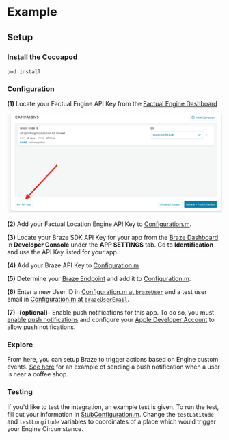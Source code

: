 # Example

## Setup

### Install the Cocoapod

```
pod install
```

### Configuration

**(1)** Locate your Factual Engine API Key from the [Factual Engine Dashboard](https://engine.factual.com/garage)

![Dashboard image](./images/apikey.png)

**(2)** Add your Factual Location Engine API Key to [Configuration.m](https://github.com/Factual/engine-braze-integration-ios/blob/master/example/BrazeFactualEngineDemo/Configuration.m#L15).

**(3)** Locate your Braze SDK API Key for your app from the [Braze Dashboard](https://dashboard.braze.com) in **Developer Console** under the **APP SETTINGS** tab.  Go to **Identification** and use the API Key listed for your app.

**(4)** Add your Braze API Key to [Configuration.m](https://github.com/Factual/engine-braze-integration-ios/blob/master/example/BrazeFactualEngineDemo/Configuration.m#L19)

**(5)** Determine your [Braze Endpoint](https://www.braze.com/docs/user_guide/administrative/access_braze/sdk_endpoints/) and add it to [Configuration.m](https://github.com/Factual/engine-braze-integration-ios/blob/master/example/BrazeFactualEngineDemo/Configuration.m#L23).

**(6)** Enter a new User ID in [Configuration.m at `brazeUser`](https://github.com/Factual/engine-braze-integration-ios/blob/master/example/BrazeFactualEngineDemo/Configuration.m#L27) and a test user email in [Configuration.m at `brazeUserEmail`](https://github.com/Factual/engine-braze-integration-ios/blob/master/example/BrazeFactualEngineDemo/Configuration.m#L31).

**(7) -(optional)-** Enable push notifications for this app.  To do so, you must [enable push notifications](https://developer.apple.com/documentation/usernotifications/registering_your_app_with_apns) and configure your [Apple Developer Account](https://developer.apple.com/account/#/overview/) to allow push notifications.

### Explore

From here, you can setup Braze to trigger actions based on Engine custom events.  [See here](https://github.com/Factual/engine-braze-integration#example) for an example of sending a push notification when a user is near a coffee shop.

### Testing

If you'd like to test the integration, an example test is given.  To run the test, fill out your information in [StubConfiguration.m](https://github.com/Factual/engine-braze-integration-ios/blob/master/example/BrazeFactualEngineDemoTests/StubConfiguration.m).  Change the `testLatitude` and `testLongitude` variables to coordinates of a place which would trigger your Engine Circumstance.
